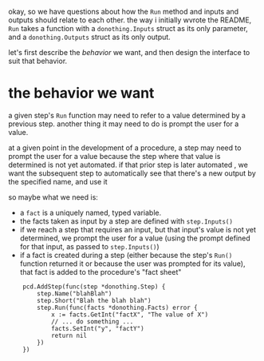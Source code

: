 okay, so we have questions about how the `Run` method and inputs and outputs should relate to each
other. the way i initially wvrote the README, `Run` takes a function with a `donothing.Inputs`
struct as its only parameter, and a `donothing.Outputs` struct as its only output.

let's first describe the _behavior_ we want, and then design the interface to suit that behavior.

# the behavior we want

a given step's `Run` function may need to refer to a value determined by a previous step. another
thing it may need to do is prompt the user for a value.

at a given point in the development of a procedure, a step may need to prompt the user for a value
because the step where that value is determined is not yet automated. if that prior step is later
automated , we want the subsequent step to automatically see that there's a new output by the
specified name, and use it

so maybe what we need is:

- a `fact` is a uniquely named, typed variable.
- the facts taken as input by a step are defined with `step.Inputs()`
- if we reach a step that requires an input, but that input's value is not yet determined, we prompt
    the user for a value (using the prompt defined for that input, as passed to `step.Inputs()`)
- if a fact is created during a step (either because the step's `Run()` function returned it or
    because the user was prompted for its value), that fact is added to the procedure's "fact sheet"

```
    pcd.AddStep(func(step *donothing.Step) {
        step.Name("blahBlah")
        step.Short("Blah the blah blah")
        step.Run(func(facts *donothing.Facts) error {
            x := facts.GetInt("factX", "The value of X")
            // ... do something ...
            facts.SetInt("y", "factY")
            return nil
        })
    })
```
